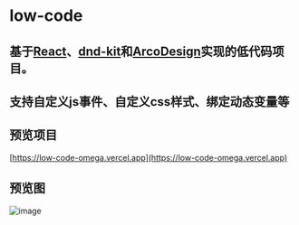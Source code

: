 # low-code

## 基于[React](https://react.docschina.org/)、[dnd-kit](https://dndkit.com/)和[ArcoDesign](https://arco.design/)实现的低代码项目。

## 支持自定义js事件、自定义css样式、绑定动态变量等

## 预览项目

[https://low-code-omega.vercel.app](https://low-code-omega.vercel.app)

## 预览图

![image](https://github.com/user-attachments/assets/a4fdcea2-e33e-4f61-9f9b-f07f6c71275d)

